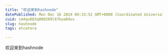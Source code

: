 ```yaml
---
title: "欢迎来到hashnode"
datePublished: Mon Dec 16 2024 09:33:52 GMT+0000 (Coordinated Universal Time)
cuid: cm4qu883q000209l87kua04sx
slug: hashnode
tags: etcetera

---
```


欢迎来到hashnode
